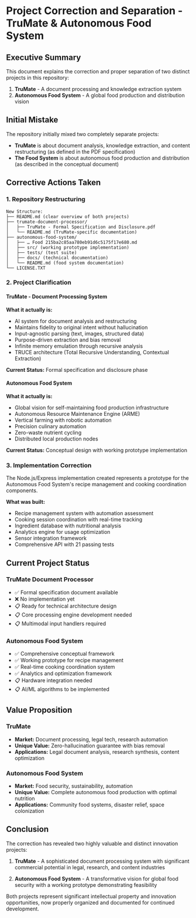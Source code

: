 # Project Correction and Separation - TruMate & Autonomous Food System

## Executive Summary

This document explains the correction and proper separation of two distinct projects in this repository:

1. **TruMate** - A document processing and knowledge extraction system
2. **Autonomous Food System** - A global food production and distribution vision

## Initial Mistake

The repository initially mixed two completely separate projects:

- **TruMate** is about document analysis, knowledge extraction, and content restructuring (as defined in the PDF specification)
- **The Food System** is about autonomous food production and distribution (as described in the conceptual document)

## Corrective Actions Taken

### 1. Repository Restructuring
```
New Structure:
├── README.md (clear overview of both projects)
├── trumate-document-processor/
│   ├── TruMate - Formal Specification and Disclosure.pdf
│   └── README.md (TruMate-specific documentation)
├── autonomous-food-system/
│   ├── … Food 215ba2c85aa780eb91d6c5175f17e680.md
│   ├── src/ (working prototype implementation)
│   ├── tests/ (test suite)
│   ├── docs/ (technical documentation)
│   └── README.md (food system documentation)
└── LICENSE.TXT
```

### 2. Project Clarification

#### TruMate - Document Processing System
**What it actually is:**
- AI system for document analysis and restructuring
- Maintains fidelity to original intent without hallucination
- Input-agnostic parsing (text, images, structured data)
- Purpose-driven extraction and bias removal
- Infinite memory emulation through recursive analysis
- TRUCE architecture (Total Recursive Understanding, Contextual Extraction)

**Current Status:** Formal specification and disclosure phase

#### Autonomous Food System
**What it actually is:**
- Global vision for self-maintaining food production infrastructure
- Autonomous Resource Maintenance Engine (ARME)
- Vertical farming with robotic automation
- Precision culinary automation
- Zero-waste nutrient cycling
- Distributed local production nodes

**Current Status:** Conceptual design with working prototype implementation

### 3. Implementation Correction

The Node.js/Express implementation created represents a prototype for the Autonomous Food System's recipe management and cooking coordination components.

**What was built:**
- Recipe management system with automation assessment
- Cooking session coordination with real-time tracking
- Ingredient database with nutritional analysis
- Analytics engine for usage optimization
- Sensor integration framework
- Comprehensive API with 21 passing tests

## Current Project Status

### TruMate Document Processor
- ✅ Formal specification document available
- ❌ No implementation yet
- 📋 Ready for technical architecture design
- 📋 Core processing engine development needed
- 📋 Multimodal input handlers required

### Autonomous Food System  
- ✅ Comprehensive conceptual framework
- ✅ Working prototype for recipe management
- ✅ Real-time cooking coordination system
- ✅ Analytics and optimization framework
- 📋 Hardware integration needed
- 📋 AI/ML algorithms to be implemented

## Value Proposition

### TruMate
- **Market:** Document processing, legal tech, research automation
- **Unique Value:** Zero-hallucination guarantee with bias removal
- **Applications:** Legal document analysis, research synthesis, content optimization

### Autonomous Food System
- **Market:** Food security, sustainability, automation
- **Unique Value:** Complete autonomous food production with optimal nutrition
- **Applications:** Community food systems, disaster relief, space colonization

## Conclusion

The correction has revealed two highly valuable and distinct innovation projects:

1. **TruMate** - A sophisticated document processing system with significant commercial potential in legal, research, and content industries

2. **Autonomous Food System** - A transformative vision for global food security with a working prototype demonstrating feasibility

Both projects represent significant intellectual property and innovation opportunities, now properly organized and documented for continued development.
